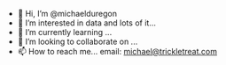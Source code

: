 - 👋 Hi, I’m @michaelduregon
- 👀 I’m interested in data and lots of it...
- 🌱 I’m currently learning ...
- 💞️ I’m looking to collaborate on ...
- 📫 How to reach me... email: michael@trickletreat.com

<!---
michaelduregon/michaelduregon is a ✨ special ✨ repository because its `README.md` (this file) appears on your GitHub profile.
You can click the Preview link to take a look at your changes.
--->

